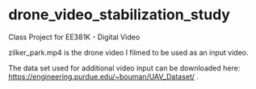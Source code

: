 # drone_video_stabilization_study
Class Project for EE381K - Digital Video

zilker_park.mp4 is the drone video I filmed to be used as an input video.

The data set used for additional video input can be downloaded here: https://engineering.purdue.edu/~bouman/UAV_Dataset/ .
